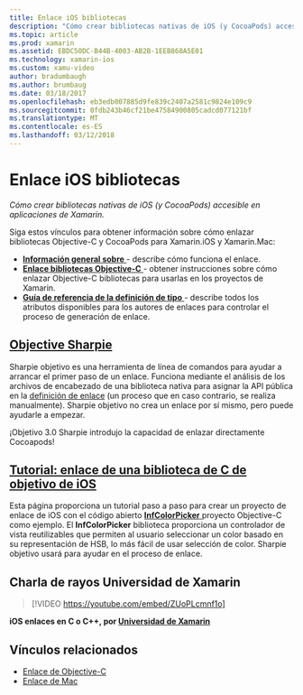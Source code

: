```yaml
---
title: Enlace iOS bibliotecas
description: "Cómo crear bibliotecas nativas de iOS (y CocoaPods) accesible en aplicaciones de Xamarin."
ms.topic: article
ms.prod: xamarin
ms.assetid: EBDC50DC-B44B-4003-AB2B-1EEB868A5E01
ms.technology: xamarin-ios
ms.custom: xamu-video
author: bradumbaugh
ms.author: brumbaug
ms.date: 03/18/2017
ms.openlocfilehash: eb3edb007885d9fe839c2407a2581c9824e109c9
ms.sourcegitcommit: 0fdb243b46cf21be47584900805cadcd077121bf
ms.translationtype: MT
ms.contentlocale: es-ES
ms.lasthandoff: 03/12/2018
---
```

# <a name="binding-ios-libraries"></a>Enlace iOS bibliotecas

_Cómo crear bibliotecas nativas de iOS (y CocoaPods) accesible en aplicaciones de Xamarin._

Siga estos vínculos para obtener información sobre cómo enlazar bibliotecas Objective-C y CocoaPods para Xamarin.iOS y Xamarin.Mac:

- [**Información general sobre** ](~/cross-platform/macios/binding/overview.md) -
  describe cómo funciona el enlace.
- [**Enlace bibliotecas Objective-C** ](~/cross-platform/macios/binding/objective-c-libraries.md) -
  obtener instrucciones sobre cómo enlazar Objective-C bibliotecas para usarlas en los proyectos de Xamarin.
- [**Guía de referencia de la definición de tipo** ](~/cross-platform/macios/binding/binding-types-reference.md) -
  describe todos los atributos disponibles para los autores de enlaces para controlar el proceso de generación de enlace.

## <a name="objective-sharpiecross-platformmaciosbindingobjective-sharpieindexmd"></a>[Objective Sharpie](~/cross-platform/macios/binding/objective-sharpie/index.md)

Sharpie objetivo es una herramienta de línea de comandos para ayudar a arrancar el primer paso de un enlace.
Funciona mediante el análisis de los archivos de encabezado de una biblioteca nativa para asignar la API pública en la [definición de enlace](~/cross-platform/macios/binding/objective-c-libraries.md) (un proceso que en caso contrario, se realiza manualmente). Sharpie objetivo no crea un enlace por sí mismo, pero puede ayudarle a empezar.

¡Objetivo 3.0 Sharpie introdujo la capacidad de enlazar directamente Cocoapods!

## <a name="walkthrough---binding-an-ios-objective-c-librarywalkthroughmd"></a>[Tutorial: enlace de una biblioteca de C de objetivo de iOS](walkthrough.md)

Esta página proporciona un tutorial paso a paso para crear un proyecto de enlace de iOS con el código abierto [ **InfColorPicker** ](https://github.com/InfinitApps/InfColorPicker) proyecto Objective-C como ejemplo. El **InfColorPicker** biblioteca proporciona un controlador de vista reutilizables que permiten al usuario seleccionar un color basado en su representación de HSB, lo más fácil de usar selección de color.
Sharpie objetivo usará para ayudar en el proceso de enlace.

## <a name="xamarin-university-lightning-lecture"></a>Charla de rayos Universidad de Xamarin

> [!VIDEO https://youtube.com/embed/ZUoPLcmnf1o]

**iOS enlaces en C o C++, por [Universidad de Xamarin](https://university.xamarin.com/)**

## <a name="related-links"></a>Vínculos relacionados

- [Enlace de Objective-C](~/cross-platform/macios/binding/index.md)
- [Enlace de Mac](~/mac/platform/binding.md)
